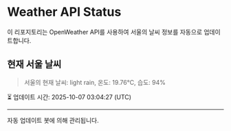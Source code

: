 
# Weather API Status

이 리포지토리는 OpenWeather API를 사용하여 서울의 날씨 정보를 자동으로 업데이트합니다.

## 현재 서울 날씨
> 서울의 현재 날씨: light rain, 온도: 19.76°C, 습도: 94%

⏳ 업데이트 시간: 2025-10-07 03:04:27 (UTC)

---
자동 업데이트 봇에 의해 관리됩니다.
